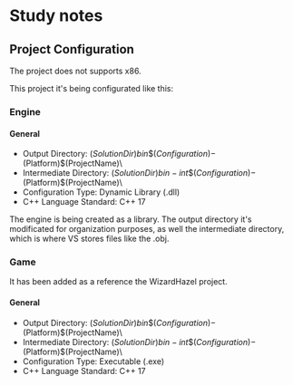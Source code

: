# Study notes

## Project Configuration
The project does not supports x86.

This project it's being configurated like this:

### Engine
#### General
- Output Directory: $(SolutionDir)bin\$(Configuration)-$(Platform)\$(ProjectName)\
- Intermediate Directory: $(SolutionDir)bin-int\$(Configuration)-$(Platform)\$(ProjectName)\
- Configuration Type: Dynamic Library (.dll)
- C++ Language Standard: C++ 17

The engine is being created as a library. The output directory it's modificated for organization purposes, as well the intermediate directory, which is where VS stores files like the .obj.

### Game
It has been added as a reference the WizardHazel project.
#### General
- Output Directory: $(SolutionDir)bin\$(Configuration)-$(Platform)\$(ProjectName)\
- Intermediate Directory: $(SolutionDir)bin-int\$(Configuration)-$(Platform)\$(ProjectName)\
- Configuration Type: Executable (.exe)
- C++ Language Standard: C++ 17

